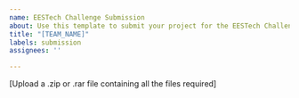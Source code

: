 ```yaml
---
name: EESTech Challenge Submission
about: Use this template to submit your project for the EESTech Challenge
title: "[TEAM_NAME]"
labels: submission
assignees: ''

---
```


[Upload a .zip or .rar file containing all the files required]
